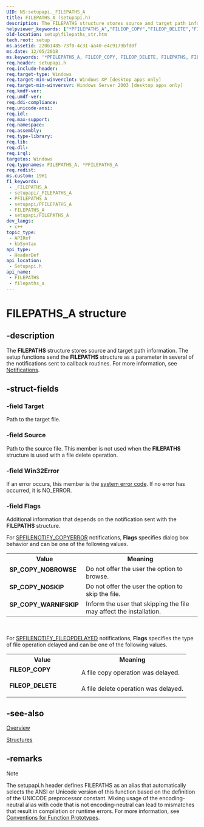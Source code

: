 ```yaml
---
UID: NS:setupapi._FILEPATHS_A
title: FILEPATHS_A (setupapi.h)
description: The FILEPATHS structure stores source and target path information. The setup functions send the FILEPATHS structure as a parameter in several of the notifications sent to callback routines. For more information, see Notifications. (ANSI)
helpviewer_keywords: ["*PFILEPATHS_A","FILEOP_COPY","FILEOP_DELETE","FILEPATHS","FILEPATHS structure [Setup API]","FILEPATHS_A","PFILEPATHS","PFILEPATHS structure pointer [Setup API]","SP_COPY_NOBROWSE","SP_COPY_NOSKIP","SP_COPY_WARNIFSKIP","_setupapi_filepaths_str","setup.filepaths_str","setupapi/FILEPATHS","setupapi/PFILEPATHS"]
old-location: setup\filepaths_str.htm
tech.root: setup
ms.assetid: 220b1485-73f0-4c31-aa40-e4c9179bfd0f
ms.date: 12/05/2018
ms.keywords: '*PFILEPATHS_A, FILEOP_COPY, FILEOP_DELETE, FILEPATHS, FILEPATHS structure [Setup API], FILEPATHS_A, PFILEPATHS, PFILEPATHS structure pointer [Setup API], SP_COPY_NOBROWSE, SP_COPY_NOSKIP, SP_COPY_WARNIFSKIP, _setupapi_filepaths_str, setup.filepaths_str, setupapi/FILEPATHS, setupapi/PFILEPATHS'
req.header: setupapi.h
req.include-header: 
req.target-type: Windows
req.target-min-winverclnt: Windows XP [desktop apps only]
req.target-min-winversvr: Windows Server 2003 [desktop apps only]
req.kmdf-ver: 
req.umdf-ver: 
req.ddi-compliance: 
req.unicode-ansi: 
req.idl: 
req.max-support: 
req.namespace: 
req.assembly: 
req.type-library: 
req.lib: 
req.dll: 
req.irql: 
targetos: Windows
req.typenames: FILEPATHS_A, *PFILEPATHS_A
req.redist: 
ms.custom: 19H1
f1_keywords:
 - _FILEPATHS_A
 - setupapi/_FILEPATHS_A
 - PFILEPATHS_A
 - setupapi/PFILEPATHS_A
 - FILEPATHS_A
 - setupapi/FILEPATHS_A
dev_langs:
 - c++
topic_type:
 - APIRef
 - kbSyntax
api_type:
 - HeaderDef
api_location:
 - Setupapi.h
api_name:
 - FILEPATHS
 - filepaths_a
---
```


# FILEPATHS_A structure


## -description

The 
<b>FILEPATHS</b> structure stores source and target path information. The setup functions send the 
<b>FILEPATHS</b> structure as a parameter in several of the notifications sent to callback routines. For more information, see 
<a href="/windows/desktop/SetupApi/notifications">Notifications</a>.

## -struct-fields

### -field Target

Path to the target file.

### -field Source

Path to the source file. This member is not used when the 
<b>FILEPATHS</b> structure is used with a file delete operation.

### -field Win32Error

If an error occurs, this member is the <a href="/windows/desktop/Debug/system-error-codes">system error code</a>. If no error has occurred, it is  NO_ERROR.

### -field Flags

Additional information that depends on the notification sent with the 
<b>FILEPATHS</b> structure. 




For 
<a href="/windows/desktop/SetupApi/spfilenotify-copyerror">SPFILENOTIFY_COPYERROR</a> notifications, <b>Flags</b> specifies dialog box behavior and can be one of the following values.

<table>
<tr>
<th>Value</th>
<th>Meaning</th>
</tr>
<tr>
<td width="40%"><a id="SP_COPY_NOBROWSE"></a><a id="sp_copy_nobrowse"></a><dl>
<dt><b>SP_COPY_NOBROWSE</b></dt>
</dl>
</td>
<td width="60%">
Do not offer the user the option to browse.

</td>
</tr>
<tr>
<td width="40%"><a id="SP_COPY_NOSKIP"></a><a id="sp_copy_noskip"></a><dl>
<dt><b>SP_COPY_NOSKIP</b></dt>
</dl>
</td>
<td width="60%">
Do not offer the user the option to skip the file.

</td>
</tr>
<tr>
<td width="40%"><a id="SP_COPY_WARNIFSKIP"></a><a id="sp_copy_warnifskip"></a><dl>
<dt><b>SP_COPY_WARNIFSKIP</b></dt>
</dl>
</td>
<td width="60%">
Inform the user that skipping the file may affect the installation.

</td>
</tr>
</table>
 

For 
<a href="/windows/desktop/SetupApi/spfilenotify-fileopdelayed">SPFILENOTIFY_FILEOPDELAYED</a> notifications, <b>Flags</b> specifies the type of file operation delayed and can be one of the following values.

<table>
<tr>
<th>Value</th>
<th>Meaning</th>
</tr>
<tr>
<td width="40%"><a id="FILEOP_COPY"></a><a id="fileop_copy"></a><dl>
<dt><b>FILEOP_COPY</b></dt>
</dl>
</td>
<td width="60%">
A file copy operation was delayed.

</td>
</tr>
<tr>
<td width="40%"><a id="FILEOP_DELETE"></a><a id="fileop_delete"></a><dl>
<dt><b>FILEOP_DELETE</b></dt>
</dl>
</td>
<td width="60%">
A file delete operation was delayed.

</td>
</tr>
</table>

## -see-also

<a href="/windows/desktop/SetupApi/overview">Overview</a>



<a href="/windows/desktop/SetupApi/structures--setup-api-">Structures</a>

## -remarks

> [!NOTE]
> The setupapi.h header defines FILEPATHS as an alias that automatically selects the ANSI or Unicode version of this function based on the definition of the UNICODE preprocessor constant. Mixing usage of the encoding-neutral alias with code that is not encoding-neutral can lead to mismatches that result in compilation or runtime errors. For more information, see [Conventions for Function Prototypes](/windows/win32/intl/conventions-for-function-prototypes).
